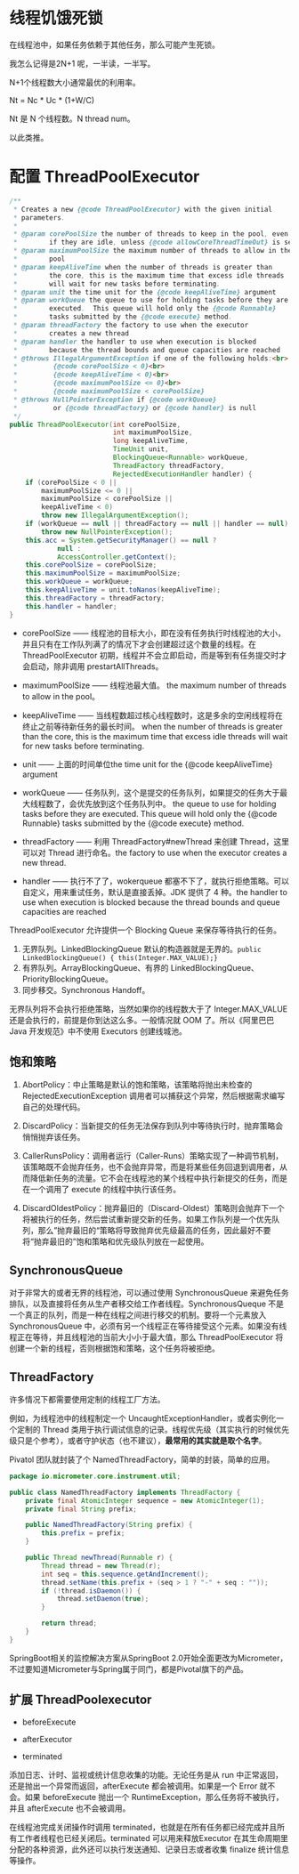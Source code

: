 # 线程饥饿死锁

在线程池中，如果任务依赖于其他任务，那么可能产生死锁。

我怎么记得是2N+1 呢，一半读，一半写。

N+1个线程数大小通常最优的利用率。

Nt = Nc * Uc * (1+W/C)

Nt 是 N 个线程数。N thread num。

以此类推。

# 配置 ThreadPoolExecutor

```java
/**
 * Creates a new {@code ThreadPoolExecutor} with the given initial
 * parameters.
 *
 * @param corePoolSize the number of threads to keep in the pool, even
 *        if they are idle, unless {@code allowCoreThreadTimeOut} is set
 * @param maximumPoolSize the maximum number of threads to allow in the
 *        pool
 * @param keepAliveTime when the number of threads is greater than
 *        the core, this is the maximum time that excess idle threads
 *        will wait for new tasks before terminating.
 * @param unit the time unit for the {@code keepAliveTime} argument
 * @param workQueue the queue to use for holding tasks before they are
 *        executed.  This queue will hold only the {@code Runnable}
 *        tasks submitted by the {@code execute} method.
 * @param threadFactory the factory to use when the executor
 *        creates a new thread
 * @param handler the handler to use when execution is blocked
 *        because the thread bounds and queue capacities are reached
 * @throws IllegalArgumentException if one of the following holds:<br>
 *         {@code corePoolSize < 0}<br>
 *         {@code keepAliveTime < 0}<br>
 *         {@code maximumPoolSize <= 0}<br>
 *         {@code maximumPoolSize < corePoolSize}
 * @throws NullPointerException if {@code workQueue}
 *         or {@code threadFactory} or {@code handler} is null
 */
public ThreadPoolExecutor(int corePoolSize,
                          int maximumPoolSize,
                          long keepAliveTime,
                          TimeUnit unit,
                          BlockingQueue<Runnable> workQueue,
                          ThreadFactory threadFactory,
                          RejectedExecutionHandler handler) {
    if (corePoolSize < 0 ||
        maximumPoolSize <= 0 ||
        maximumPoolSize < corePoolSize ||
        keepAliveTime < 0)
        throw new IllegalArgumentException();
    if (workQueue == null || threadFactory == null || handler == null)
        throw new NullPointerException();
    this.acc = System.getSecurityManager() == null ?
            null :
            AccessController.getContext();
    this.corePoolSize = corePoolSize;
    this.maximumPoolSize = maximumPoolSize;
    this.workQueue = workQueue;
    this.keepAliveTime = unit.toNanos(keepAliveTime);
    this.threadFactory = threadFactory;
    this.handler = handler;
}
```

+ corePoolSize —— 线程池的目标大小，即在没有任务执行时线程池的大小，并且只有在工作队列满了的情况下才会创建超过这个数量的线程。在 ThreadPoolExecutor 初期，线程并不会立即启动，而是等到有任务提交时才会启动，除非调用 prestartAllThreads。
+ maximumPoolSize —— 线程池最大值。 the maximum number of threads to allow in the pool。
+ keepAliveTime —— 当线程数超过核心线程数时，这是多余的空闲线程将在终止之前等待新任务的最长时间。  when the number of threads is greater than the core, this is the maximum time that excess idle threads will wait for new tasks before terminating.

+ unit  —— 上面的时间单位the time unit for the {@code keepAliveTime} argument
+ workQueue —— 任务队列，这个是提交的任务队列，如果提交的任务大于最大线程数了，会优先放到这个任务队列中。 the queue to use for holding tasks before they are executed.  This queue will hold only the {@code Runnable} tasks submitted by the {@code execute} method.
+ threadFactory —— 利用 ThreadFactory#newThread 来创建 Thread，这里可以对 Thread 进行命名。the factory to use when the executor creates a new thread.
+ handler —— 执行不了了，wokerqueue 都塞不下了，就执行拒绝策略。可以自定义，用来重试任务，默认是直接丢掉。JDK 提供了 4 种。the handler to use when execution is blocked because the thread bounds and queue capacities are reached

ThreadPoolExecutor 允许提供一个 Blocking Queue 来保存等待执行的任务。

1. 无界队列。LinkedBlockingQueue 默认的构造器就是无界的。`public LinkedBlockingQueue() { this(Integer.MAX_VALUE);}`
2. 有界队列。ArrayBlockingQueue、有界的 LinkedBlockingQueue、PriorityBlockingQueue。
3. 同步移交。Synchronous Handoff。

无界队列将不会执行拒绝策略，当然如果你的线程数大于了 Integer.MAX_VALUE 还是会执行的，前提是你到达这么多。一般情况就 OOM 了。所以《阿里巴巴 Java 开发规范》中不使用 Executors 创建线城池。

## 饱和策略

1. AbortPolicy：中止策略是默认的饱和策略，该策略将抛出未检查的 RejectedExecutionException 调用者可以捕获这个异常，然后根据需求编写自己的处理代码。

2. DiscardPolicy：当新提交的任务无法保存到队列中等待执行时，抛弃策略会悄悄抛弃该任务。

3. CallerRunsPolicy：调用者运行（Caller-Runs）策略实现了一种调节机制，该策略既不会抛弃任务，也不会抛弃异常，而是将某些任务回退到调用者，从而降低新任务的流量。它不会在线程池的某个线程中执行新提交的任务，而是在一个调用了 execute 的线程中执行该任务。

4. DiscardOldestPolicy：抛弃最旧的（Discard-Oldest）策略则会抛弃下一个将被执行的任务，然后尝试重新提交新的任务。如果工作队列是一个优先队列，那么”抛弃最旧的“策略将导致抛弃优先级最高的任务，因此最好不要将“抛弃最旧的”饱和策略和优先级队列放在一起使用。

## SynchronousQueue

对于非常大的或者无界的线程池，可以通过使用 SynchronousQueue 来避免任务排队，以及直接将任务从生产者移交给工作者线程。SynchronousQueque 不是一个真正的队列，而是一种在线程之间进行移交的机制。要将一个元素放入 SynchronousQueue 中，必须有另一个线程正在等待接受这个元素。如果没有线程正在等待，并且线程池的当前大小小于最大值，那么 ThreadPoolExecutor 将创建一个新的线程，否则根据饱和策略，这个任务将被拒绝。

## ThreadFactory

许多情况下都需要使用定制的线程工厂方法。

例如，为线程池中的线程制定一个 UncaughtExceptionHandler，或者实例化一个定制的 Thread 类用于执行调试信息的记录。线程优先级（其实执行的时候优先级只是个参考），或者守护状态（也不建议），**最常用的其实就是取个名字**。

Pivatol 团队就封装了个 NamedThreadFactory，简单的封装，简单的应用。

```java
package io.micrometer.core.instrument.util;

public class NamedThreadFactory implements ThreadFactory {
    private final AtomicInteger sequence = new AtomicInteger(1);
    private final String prefix;

    public NamedThreadFactory(String prefix) {
        this.prefix = prefix;
    }

    public Thread newThread(Runnable r) {
        Thread thread = new Thread(r);
        int seq = this.sequence.getAndIncrement();
        thread.setName(this.prefix + (seq > 1 ? "-" + seq : ""));
        if (!thread.isDaemon()) {
            thread.setDaemon(true);
        }

        return thread;
    }
}
```

SpringBoot相关的监控解决方案从SpringBoot 2.0开始全面更改为Micrometer，不过要知道Micrometer与Spring属于同门，都是Pivotal旗下的产品。

## 扩展 ThreadPoolexecutor

+ beforeExecute

+ afterExecutor
+ terminated

添加日志、计时、监视或统计信息收集的功能。无论任务是从 run 中正常返回，还是抛出一个异常而返回，afterExecute 都会被调用。如果是一个 Error 就不会。如果 beforeExecute 抛出一个 RuntimeException，那么任务将不被执行，并且 afterExecute 也不会被调用。

在线程池完成关闭操作时调用 terminated，也就是在所有任务都已经完成并且所有工作者线程也已经关闭后。terminated 可以用来释放Executor 在其生命周期里分配的各种资源，此外还可以执行发送通知、记录日志或者收集 finalize 统计信息等操作。

